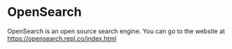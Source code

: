 # OpenSearch
OpenSearch is an open source search engine.
You can go to the website at https://opensearch.repl.co/index.html
